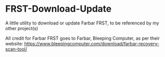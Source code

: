 # FRST-Download-Update
A little utility to download or update Farbar FRST, to be referenced by my other project(s)

All credit for Farbar FRST goes to Farbar, Bleeping Computer, as per their website:
https://www.bleepingcomputer.com/download/farbar-recovery-scan-tool/
